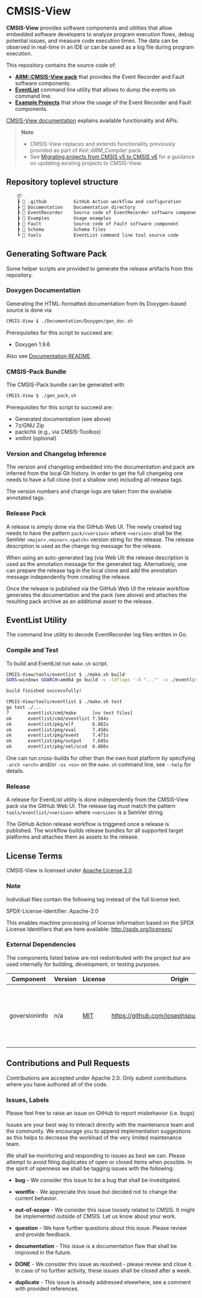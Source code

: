# CMSIS-View

**CMSIS-View** provides software components and utilities that allow embedded software developers to analyze program execution flows, debug potential issues, and measure code execution times. The data can be observed in real-time in an IDE or can be saved as a log file during program execution.

This repository contains the source code of:

- [**ARM::CMSIS-View pack**](https://www.keil.arm.com/packs/cmsis-view-arm) that provides the Event Recorder and Fault software components.
- [**EventList**](./tools/eventlist) command line utility that allows to dump the events on command line.
- [**Example Projects**](./Examples) that show the usage of the Event Recorder and Fault components.

[CMSIS-View documentation](https://arm-software.github.io/CMSIS-View) explains available functionality and APIs.

> **Note**
> - CMSIS-View replaces and extends functionality previously provided as part of *Keil::ARM_Compiler* pack.
> - See [Migrating projects from CMSIS v5 to CMSIS v6](https://learn.arm.com/learning-paths/microcontrollers/project-migration-cmsis-v6) for a guidance on updating existing projects to CMSIS-View.

## Repository toplevel structure

```txt
    📦
    ┣ 📂 .github          GitHub Action workflow and configuration
    ┣ 📂 Documentation    Documentation directory
    ┣ 📂 EventRecorder    Source code of EventRecorder software component
    ┣ 📂 Examples         Usage examples
    ┣ 📂 Fault            Source code of Fault software component
    ┣ 📂 Schema           Schema files
    ┗ 📂 tools            EventList command line tool source code
```

## Generating Software Pack

Some helper scripts are provided to generate the release artifacts from this repository.

### Doxygen Documentation

Generating the HTML-formatted documentation from its Doxygen-based source is done via

```sh
CMSIS-View $ ./Documentation/Doxygen/gen_doc.sh
```

Prerequisites for this script to succeed are:

- Doxygen 1.9.6

Also see [Documentation README](./documentation/README.md).

### CMSIS-Pack Bundle

The CMSIS-Pack bundle can be generated with

```sh
CMSIS-View $ ./gen_pack.sh
```

Prerequisites for this script to succeed are:

- Generated documentation (see above)
- 7z/GNU Zip
- packchk (e.g., via CMSIS-Toolbox)
- xmllint (optional)

### Version and Changelog Inference

The version and changelog embedded into the documentation and pack are inferred from the
local Git history. In order to get the full changelog one needs to have a full clone (not
a shallow one) including all release tags.

The version numbers and change logs are taken from the available annotated tags.

### Release Pack

A release is simply done via the GitHub Web UI. The newly created tag needs to have
the pattern `pack/<version>` where `<version>` shall be the SemVer `<major>.<minor>.<patch>`
version string for the release. The release description is used as the change log
message for the release.

When using an auto-generated tag (via Web UI) the release description is used as the
annotation message for the generated tag. Alternatively, one can prepare the release
tag in the local clone and add the annotation message independently from creating the
release.

Once the release is published via the GitHub Web UI the release workflow generates the
documentation and the pack (see above) and attaches the resulting pack archive as an
additional asset to the release.

## EventList Utility

The command line utility to decode EventRecorder log files written in Go.

### Compile and Test

To build and EventList run `make.sh` script.

```sh
CMSIS-View/tools/eventlist $ ./make.sh build
GOOS=windows GOARCH=amd64 go build -v -ldflags '-X "..."' -o ./eventlist.exe ./cmd/eventlist

build finished successfully!

CMSIS-View/tools/eventlist $ ./make.sh test
go test ./...
?       eventlist/cmd/make      [no test files]
ok      eventlist/cmd/eventlist 7.584s
ok      eventlist/pkg/elf       6.802s
ok      eventlist/pkg/eval      7.458s
ok      eventlist/pkg/event     7.471s
ok      eventlist/pkg/output    7.645s
ok      eventlist/pkg/xml/scvd  6.808s
```

One can run cross-builds for other than the own host platform by specifying `-arch <arch>`
and/or `-os <os>` on the `make.sh` command line, see `--help` for details.

### Release

A release for EventList utility is done independently from the CMSIS-View pack via
the GitHub Web UI. The release tag must match the pattern `tools/eventlist/<version>`
where `<version>` is a SemVer string.

The GitHub Action release workflow is triggered once a release is published. The
workflow builds release bundles for all supported target platforms and attaches
them as assets to the release.

## License Terms

CMSIS-View is licensed under [Apache License 2.0](LICENSE).

### Note

Individual files contain the following tag instead of the full license text.

SPDX-License-Identifier: Apache-2.0

This enables machine processing of license information based on the SPDX License Identifiers that are here available: http://spdx.org/licenses/

### External Dependencies

The components listed below are not redistributed with the project but are used internally for building, development, or testing purposes.

| Component | Version | License | Origin | Usage |
| --------- | ------- | ------- | ------ | ----- |
|goversioninfo|n/a|[MIT](https://opensource.org/licenses/MIT)|https://github.com/josephspurrier/goversioninfo| Used in [eventlist](./tools/eventlist) to generate MS Windows version info |

## Contributions and Pull Requests

Contributions are accepted under Apache 2.0. Only submit contributions where you have authored all of the code.

### Issues, Labels

Please feel free to raise an issue on GitHub
to report misbehavior (i.e. bugs)

Issues are your best way to interact directly with the maintenance team and the community.
We encourage you to append implementation suggestions as this helps to decrease the
workload of the very limited maintenance team.

We shall be monitoring and responding to issues as best we can.
Please attempt to avoid filing duplicates of open or closed items when possible.
In the spirit of openness we shall be tagging issues with the following:

- **bug** – We consider this issue to be a bug that shall be investigated.

- **wontfix** - We appreciate this issue but decided not to change the current behavior.

- **out-of-scope** - We consider this issue loosely related to CMSIS. It might be implemented outside of CMSIS. Let us know about your work.

- **question** – We have further questions about this issue. Please review and provide feedback.

- **documentation** - This issue is a documentation flaw that shall be improved in the future.

- **DONE** - We consider this issue as resolved - please review and close it. In case of no further activity, these issues shall be closed after a week.

- **duplicate** - This issue is already addressed elsewhere, see a comment with provided references.
